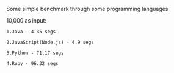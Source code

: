 Some simple benchmark through some programming languages

  10,000 as input:

    1.Java - 4.35 segs
  
    2.JavaScript(Node.js) - 4.9 segs
  
    3.Python - 71.17 segs
  
    4.Ruby - 96.32 segs
